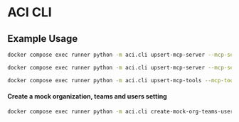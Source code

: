 # ACI CLI

## Example Usage

```bash
docker compose exec runner python -m aci.cli upsert-mcp-server --mcp-server-file ./mcp_servers/notion/server.json --secrets-file ./mcp_servers/notion/.secrets.json

docker compose exec runner python -m aci.cli upsert-mcp-server --mcp-server-file ./mcp_servers/notion/server.json --secrets-file ./mcp_servers/notion/.secrets.json --skip-dry-run
```

```bash
docker compose exec runner python -m aci.cli upsert-mcp-tools --mcp-tools-file ./mcp_servers/notion/tools.json

```

#### Create a mock organization, teams and users setting

```bash
docker compose exec runner python -m aci.cli create-mock-org-teams-users
```
